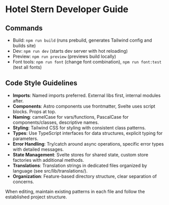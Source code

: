 # Hotel Stern Developer Guide

## Commands
- Build: `npm run build` (runs prebuild, generates Tailwind config and builds site)
- Dev: `npm run dev` (starts dev server with hot reloading)
- Preview: `npm run preview` (previews build locally)
- Font tools: `npm run font` (change font combination), `npm run font:test` (test all fonts)

## Code Style Guidelines
- **Imports**: Named imports preferred. External libs first, internal modules after.
- **Components**: Astro components use frontmatter, Svelte uses script blocks. Props at top.
- **Naming**: camelCase for vars/functions, PascalCase for components/classes, descriptive names.
- **Styling**: Tailwind CSS for styling with consistent class patterns.
- **Types**: Use TypeScript interfaces for data structures, explicit typing for parameters.
- **Error Handling**: Try/catch around async operations, specific error types with detailed messages.
- **State Management**: Svelte stores for shared state, custom store factories with additional methods.
- **Translations**: Translation strings in dedicated files organized by language (see src/lib/translations/).
- **Organization**: Feature-based directory structure, clear separation of concerns.

When editing, maintain existing patterns in each file and follow the established project structure.